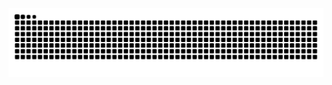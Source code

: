 <img src="https://raw.githubusercontent.com/Kleber-gadelha/Kleber-gadelha/output/snake.svg" alt="Snake animation" />
